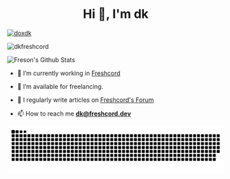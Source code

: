 <h1 align="center">Hi 👋, I'm dk</h1>

[![doxdk](https://svg-banners.vercel.app/api?type=origin&text1=dk&text2=%F0%9F%9B%A0%EF%B8%8F%20github.com/doxdk&width=800&height=400)](https://github.com/doxdk?tab=repositories)
<!-- <h3 align="center">A passionate Desktop App developer from Italy &#127470;&#127475</h3> -->

<p align="left"> <img src="https://komarev.com/ghpvc/?username=fresonfreshcord&label=Profile%20views&color=0e75b6&style=flat" alt="dkfreshcord" /> </p>

![Freson's Github Stats](https://github-readme-stats.vercel.app/api?username=FresonDev\&bg_color=30,e96443,904e95\&title_color=fff\&text_color=fff)

- 🔭 I’m currently working in <a href="https://freshcord.dev/" target="blank">Freshcord</a>

- 🤝 I’m available for freelancing.

- 📝 I regularly write articles on [Freshcord's Forum](https://freshcord.dev/forum)

- 📫 How to reach me **dk@freshcord.dev**

<p align="left"> <img src="https://raw.githubusercontent.com/FresonDev/cdnPublic/refs/heads/main/github-user-contribution.svg" alt="contributions" /> </p>
